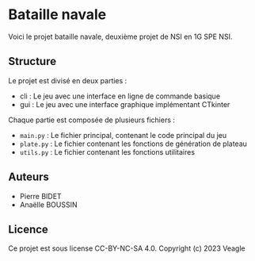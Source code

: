 # Bataille navale

Voici le projet bataille navale, deuxième projet de NSI en 1G SPE NSI.

## Structure
Le projet est divisé en deux parties :
- cli : Le jeu avec une interface en ligne de commande basique
- gui : Le jeu avec une interface graphique implémentant CTkinter

Chaque partie est composée de plusieurs fichiers :
- `main.py` : Le fichier principal, contenant le code principal du jeu
- `plate.py` : Le fichier contenant les fonctions de génération de plateau
- `utils.py` : Le fichier contenant les fonctions utilitaires

## Auteurs
- Pierre BIDET
- Anaëlle BOUSSIN

## Licence
Ce projet est sous license CC-BY-NC-SA 4.0.
Copyright (c) 2023 Veagle